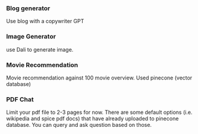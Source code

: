 ### Blog generator 
Use blog with a copywriter GPT 

### Image Generator 
use Dali to generate image. 

### Movie Recommendation 
Movie recommendation against 100 movie overview. Used pinecone (vector database)

### PDF Chat 
Limit your pdf file to 2-3 pages for now. There are some default options (i.e. wikipedia and spice pdf docs) that have already uploaded to pinecone database. You can query and ask question based on those. 
